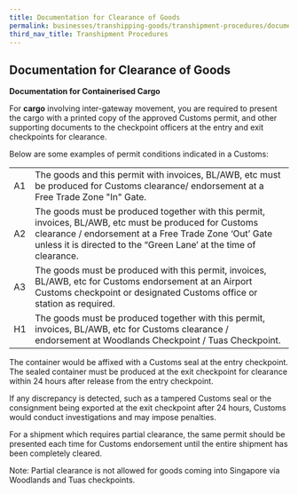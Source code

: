 ```yaml
---
title: Documentation for Clearance of Goods
permalink: businesses/transhipping-goods/transhipment-procedures/documentation-for-clearance-of-goods
third_nav_title: Transhipment Procedures 
---
```


## Documentation for Clearance of Goods

**Documentation for Containerised Cargo**

For **cargo**  involving inter-gateway movement, you are required to present the cargo with a printed copy of the approved Customs permit, and other supporting documents to the checkpoint officers at the entry and exit checkpoints for clearance.

Below are some examples of permit conditions indicated in a Customs:

|  |  |
|--|--|
| A1 | The goods and this permit with invoices, BL/AWB, etc must be produced for Customs clearance/ endorsement at a Free Trade Zone "In" Gate. |
| A2 | The goods must be produced together with this permit, invoices, BL/AWB, etc must be produced for Customs clearance / endorsement at a Free Trade Zone ‘Out’ Gate unless it is directed to the “Green Lane’ at the time of clearance. |
| A3 | The goods must be produced with this permit, invoices, BL/AWB, etc for Customs endorsement at an Airport Customs checkpoint or designated Customs office or station as required. |
| H1 | The goods must be produced together with this permit, invoices, BL/AWB, etc for Customs clearance / endorsement at Woodlands Checkpoint / Tuas Checkpoint. |


The container would be affixed with a Customs seal at the entry checkpoint. The sealed container must be produced at the exit checkpoint for clearance within 24 hours after release from the entry checkpoint.

If any discrepancy is detected, such as a tampered Customs seal or the consignment being exported at the exit checkpoint after 24 hours, Customs would conduct investigations and may impose penalties.

For a shipment which requires partial clearance, the same permit should be presented each time for Customs endorsement until the entire shipment has been completely cleared.

Note: Partial clearance is not allowed for goods coming into Singapore via Woodlands and Tuas checkpoints.

